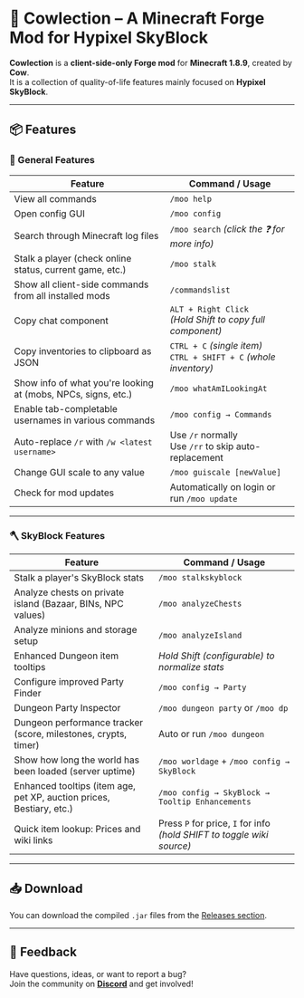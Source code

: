 # 🐄 Cowlection – A Minecraft Forge Mod for Hypixel SkyBlock

**Cowlection** is a **client-side-only Forge mod** for **Minecraft 1.8.9**, created by **Cow**.  
It is a collection of quality-of-life features mainly focused on **Hypixel SkyBlock**.

---

## 📦 Features

### 🔧 General Features

| Feature | Command / Usage |
|--------|-----------------|
| View all commands | `/moo help` |
| Open config GUI | `/moo config` |
| Search through Minecraft log files | `/moo search` *(click the ❓ for more info)* |
| Stalk a player (check online status, current game, etc.) | `/moo stalk` |
| Show all client-side commands from all installed mods | `/commandslist` |
| Copy chat component | `ALT + Right Click` <br> *(Hold Shift to copy full component)* |
| Copy inventories to clipboard as JSON | `CTRL + C` *(single item)* <br> `CTRL + SHIFT + C` *(whole inventory)* |
| Show info of what you're looking at (mobs, NPCs, signs, etc.) | `/moo whatAmILookingAt` |
| Enable tab-completable usernames in various commands | `/moo config → Commands` |
| Auto-replace `/r` with `/w <latest username>` | Use `/r` normally <br> Use `/rr` to skip auto-replacement |
| Change GUI scale to any value | `/moo guiscale [newValue]` |
| Check for mod updates | Automatically on login or run `/moo update` |

---

### 🪓 SkyBlock Features

| Feature | Command / Usage |
|--------|-----------------|
| Stalk a player's SkyBlock stats | `/moo stalkskyblock` |
| Analyze chests on private island (Bazaar, BINs, NPC values) | `/moo analyzeChests` |
| Analyze minions and storage setup | `/moo analyzeIsland` |
| Enhanced Dungeon item tooltips | *Hold Shift (configurable) to normalize stats* |
| Configure improved Party Finder | `/moo config → Party` |
| Dungeon Party Inspector | `/moo dungeon party` or `/moo dp` |
| Dungeon performance tracker (score, milestones, crypts, timer) | Auto or run `/moo dungeon` |
| Show how long the world has been loaded (server uptime) | `/moo worldage` + `/moo config → SkyBlock` |
| Enhanced tooltips (item age, pet XP, auction prices, Bestiary, etc.) | `/moo config → SkyBlock → Tooltip Enhancements` |
| Quick item lookup: Prices and wiki links | Press `P` for price, `I` for info *(hold SHIFT to toggle wiki source)* |

---

## 📥 Download

You can download the compiled `.jar` files from the [Releases section](https://github.com/ModProviderQOL/Cowlection/releases/tag/Cowlection).

---

## 💬 Feedback

Have questions, ideas, or want to report a bug?  
Join the community on **[Discord](#)** and get involved!

